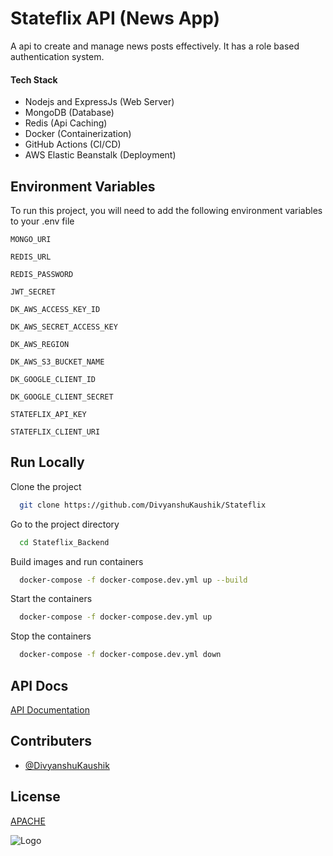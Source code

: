 
# Stateflix API (News App)

A api to create and manage news posts effectively. It has a role based authentication system. 

#### Tech Stack
- Nodejs and ExpressJs (Web Server)
- MongoDB (Database)
- Redis (Api Caching)
- Docker (Containerization)
- GitHub Actions (CI/CD)
- AWS Elastic Beanstalk (Deployment)



## Environment Variables

To run this project, you will need to add the following environment variables to your .env file

`MONGO_URI`

`REDIS_URL`

`REDIS_PASSWORD`

`JWT_SECRET`

`DK_AWS_ACCESS_KEY_ID`

`DK_AWS_SECRET_ACCESS_KEY`

`DK_AWS_REGION`

`DK_AWS_S3_BUCKET_NAME`

`DK_GOOGLE_CLIENT_ID`

`DK_GOOGLE_CLIENT_SECRET`

`STATEFLIX_API_KEY`

`STATEFLIX_CLIENT_URI`


## Run Locally

Clone the project

```bash
  git clone https://github.com/DivyanshuKaushik/Stateflix
```

Go to the project directory

```bash
  cd Stateflix_Backend
```

Build images and run containers

```bash
  docker-compose -f docker-compose.dev.yml up --build
```

Start the containers

```bash
  docker-compose -f docker-compose.dev.yml up
```
Stop the containers

```bash
  docker-compose -f docker-compose.dev.yml down
```


## API Docs

[API Documentation](https://documenter.getpostman.com/view/14660907/2s935hQSMN)


## Contributers

- [@DivyanshuKaushik](https://www.github.com/DivyanshuKaushik)


## License

[APACHE](https://choosealicense.com/licenses/apache/)


![Logo](https://www.stateflix.com/_next/image?url=%2Fsf-logo.png&w=1920&q=75)

